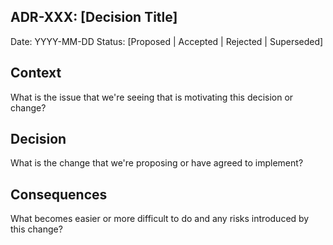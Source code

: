 ## ADR-XXX: [Decision Title]

Date: YYYY-MM-DD
Status: [Proposed | Accepted | Rejected | Superseded]

## Context

What is the issue that we're seeing that is motivating this decision or change?

## Decision

What is the change that we're proposing or have agreed to implement?

## Consequences

What becomes easier or more difficult to do and any risks introduced by this change?
